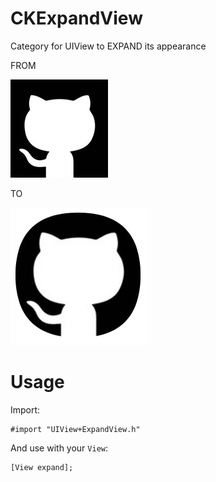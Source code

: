 # CKExpandView

Category for UIView to EXPAND its appearance

FROM

![snapshot](https://raw.githubusercontent.com/chenkun24/CKExpandView/master/Snapshots/github.jpg)

TO

![snapshot](https://raw.githubusercontent.com/chenkun24/CKExpandView/master/Snapshots/github2.png)

# Usage

Import:

```
#import "UIView+ExpandView.h"
```

And use with your `View`:

```
[View expand];
```